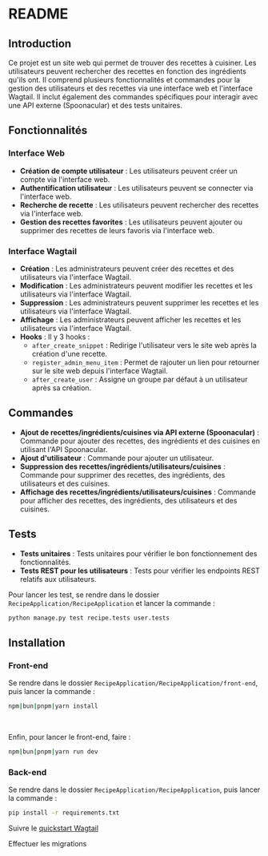 # README

## Introduction

Ce projet est un site web qui permet de trouver des recettes à cuisiner. Les utilisateurs peuvent rechercher des recettes en fonction des ingrédients qu'ils ont. Il comprend plusieurs fonctionnalités et commandes pour la gestion des utilisateurs et des recettes via une interface web et l'interface Wagtail. Il inclut également des commandes spécifiques pour interagir avec une API externe (Spoonacular) et des tests unitaires.

## Fonctionnalités

### Interface Web

- **Création de compte utilisateur** : Les utilisateurs peuvent créer un compte via l'interface web.
- **Authentification utilisateur** : Les utilisateurs peuvent se connecter via l'interface web.
- **Recherche de recette** : Les utilisateurs peuvent rechercher des recettes via l'interface web.
- **Gestion des recettes favorites** : Les utilisateurs peuvent ajouter ou supprimer des recettes de leurs favoris via l'interface web.

### Interface Wagtail

- **Création** : Les administrateurs peuvent créer des recettes et des utilisateurs via l'interface Wagtail.
- **Modification** : Les administrateurs peuvent modifier les recettes et les utilisateurs via l'interface Wagtail.
- **Suppression** : Les administrateurs peuvent supprimer les recettes et les utilisateurs via l'interface Wagtail.
- **Affichage** : Les administrateurs peuvent afficher les recettes et les utilisateurs via l'interface Wagtail.
- **Hooks** : Il y 3 hooks : 
  - `after_create_snippet` : Redirige l'utilisateur vers le site web après la création d'une recette.
  - `register_admin_menu_item` : Permet de rajouter un lien pour retourner sur le site web depuis l'interface Wagtail.
  - `after_create_user` : Assigne un groupe par défaut à un utilisateur après sa création.

## Commandes

- **Ajout de recettes/ingrédients/cuisines via API externe (Spoonacular)** : Commande pour ajouter des recettes, des ingrédients et des cuisines en utilisant l'API Spoonacular.
- **Ajout d'utilisateur** : Commande pour ajouter un utilisateur.
- **Suppression des recettes/ingrédients/utilisateurs/cuisines** : Commande pour supprimer des recettes, des ingrédients, des utilisateurs et des cuisines.
- **Affichage des recettes/ingrédients/utilisateurs/cuisines** : Commande pour afficher des recettes, des ingrédients, des utilisateurs et des cuisines.

## Tests

- **Tests unitaires** : Tests unitaires pour vérifier le bon fonctionnement des fonctionnalités.
- **Tests REST pour les utilisateurs** : Tests pour vérifier les endpoints REST relatifs aux utilisateurs.

Pour lancer les test, se rendre dans le dossier `RecipeApplication/RecipeApplication` et lancer la commande :
```bash
python manage.py test recipe.tests user.tests
```

## Installation

### Front-end

Se rendre dans le dossier `RecipeApplication/RecipeApplication/front-end`, puis lancer la commande :
```bash
npm|bun|pnpm|yarn install
```
<br>

Enfin, pour lancer le front-end, faire :
```bash
npm|bun|pnpm|yarn run dev
```

### Back-end

Se rendre dans le dossier `RecipeApplication/RecipeApplication`, puis lancer la commande :
```bash
pip install -r requirements.txt
```

Suivre le [quickstart Wagtail](https://docs.wagtail.org/en/stable/getting_started/tutorial.html)

Effectuer les migrations